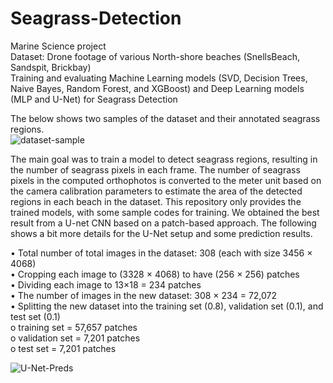 # Seagrass-Detection
Marine Science project <br />
Dataset: Drone footage of various North-shore beaches (SnellsBeach, Sandspit, Brickbay) <br />
Training and evaluating Machine Learning models (SVD, Decision Trees, Naive Bayes, Random Forest, and XGBoost) and Deep Learning models (MLP and U-Net) for Seagrass Detection<br />

The below shows two samples of the dataset and their annotated seagrass regions. <br />
![dataset-sample](https://github.com/shahrokh1106/Seagrass-Detection/assets/44213732/13ba6c2d-90c0-4383-886e-8ea47fea5d4e) <br />

The main goal was to train a model to detect seagrass regions, resulting in the number of seagrass pixels in each frame. The number of seagrass pixels in the computed orthophotos is converted to the meter unit based on the camera calibration parameters to estimate the area of the detected regions in each beach in the dataset. This repository only provides the trained models, with some sample codes for training. We obtained the best result from a U-net CNN based on a patch-based approach. The following shows a bit more details for the U-Net setup and some prediction results.<br />

•	Total number of total images in the dataset: 308 (each with size 3456 × 4068)<br />
•	Cropping each image to (3328 × 4068) to have (256 × 256) patches<br />
•	Dividing each image to 13×18 = 234 patches<br />
•	The number of images in the new dataset: 308 × 234 = 72,072<br />
•	Splitting the new dataset into the training set (0.8), validation set (0.1), and test set (0.1)<br />
  o	training set = 57,657 patches<br />
  o	validation set = 7,201 patches<br />
  o	test set = 7,201 patches<br />

![U-Net-Preds](https://github.com/shahrokh1106/Seagrass-Detection/assets/44213732/dd57f84c-ac88-4907-9061-594ea61a3724)




